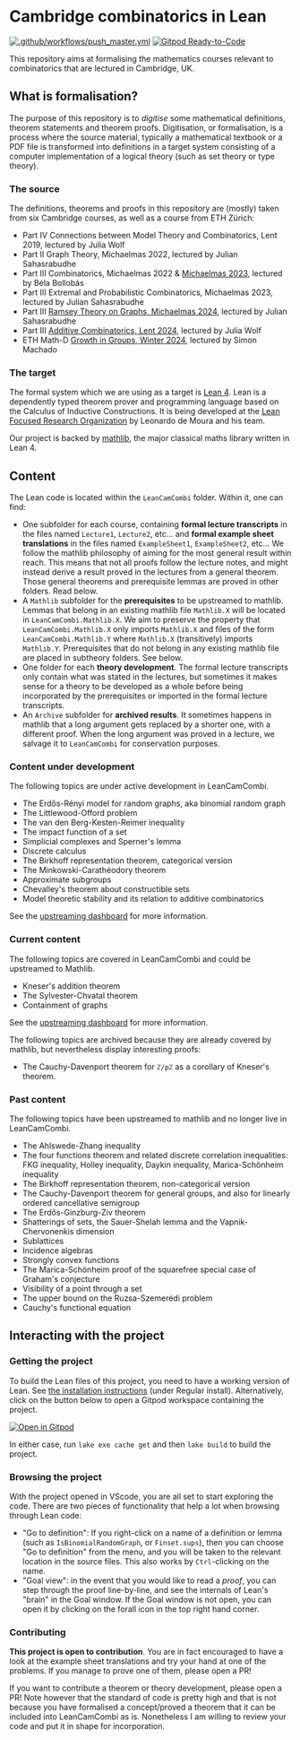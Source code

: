 # Cambridge combinatorics in Lean

[![.github/workflows/push_master.yml](https://github.com/YaelDillies/LeanCamCombi/actions/workflows/push_master.yml/badge.svg)](https://github.com/YaelDillies/LeanCamCombi/actions/workflows/push_master.yml)
[![Gitpod Ready-to-Code](https://img.shields.io/badge/Gitpod-ready--to--code-blue?logo=gitpod)](https://gitpod.io/#https://github.com/YaelDillies/LeanCamCombi)

This repository aims at formalising the mathematics courses relevant to combinatorics that are lectured in Cambridge, UK.

## What is formalisation?

The purpose of this repository is to *digitise* some mathematical definitions, theorem statements and theorem proofs. Digitisation, or formalisation, is a process where the source material, typically a mathematical textbook or a PDF file is transformed into definitions in a target system consisting of a computer implementation of a logical theory (such as set theory or type theory).

### The source

The definitions, theorems and proofs in this repository are (mostly) taken from six Cambridge courses, as well as a course from ETH Zürich:
* Part IV Connections between Model Theory and Combinatorics, Lent 2019, lectured by Julia Wolf
* Part II Graph Theory, Michaelmas 2022, lectured by Julian Sahasrabudhe
* Part III Combinatorics, Michaelmas 2022 & [Michaelmas 2023](https://github.com/YaelDillies/maths-notes/blob/master/combinatorics.pdf), lectured by Béla Bollobás
* Part III Extremal and Probabilistic Combinatorics, Michaelmas 2023, lectured by Julian Sahasrabudhe
* Part III [Ramsey Theory on Graphs, Michaelmas 2024](https://github.com/YaelDillies/maths-notes/blob/master/ramsey_theory.pdf), lectured by Julian Sahasrabudhe
* Part III [Additive Combinatorics, Lent 2024](https://github.com/YaelDillies/maths-notes/blob/master/additive_combinatorics.pdf), lectured by Julia Wolf
* ETH Math-D [Growth in Groups, Winter 2024](https://sites.google.com/view/simonmachado/teaching), lectured by Simon Machado

### The target

The formal system which we are using as a target is [Lean 4](https://lean-lang.org). Lean is a dependently typed theorem prover and programming language based on the Calculus of Inductive Constructions. It is being developed at the [Lean Focused Research Organization](https://lean-fro.org) by Leonardo de Moura and his team.

Our project is backed by [mathlib](https://leanprover-community.github.io), the major classical maths library written in Lean 4.

## Content

The Lean code is located within the `LeanCamCombi` folder. Within it, one can find:
* One subfolder for each course, containing **formal lecture transcripts** in the files named `Lecture1`, `Lecture2`, etc... and **formal example sheet translations** in the files named `ExampleSheet1`, `ExampleSheet2`, etc... We follow the mathlib philosophy of aiming for the most general result within reach. This means that not all proofs follow the lecture notes, and might instead derive a result proved in the lectures from a general theorem. Those general theorems and prerequisite lemmas are proved in other folders. Read below.
* A `Mathlib` subfolder for the **prerequisites** to be upstreamed to mathlib. Lemmas that belong in an existing mathlib file `Mathlib.X` will be located in `LeanCamCombi.Mathlib.X`. We aim to preserve the property that `LeanCamCombi.Mathlib.X` only imports `Mathlib.X` and files of the form `LeanCamCombi.Mathlib.Y` where `Mathlib.X` (transitively) imports `Mathlib.Y`. Prerequisites that do not belong in any existing mathlib file are placed in subtheory folders. See below.
* One folder for each **theory development**. The formal lecture transcripts only contain what was stated in the lectures, but sometimes it makes sense for a theory to be developed as a whole before being incorporated by the prerequisites or imported in the formal lecture transcripts.
* An `Archive` subfolder for **archived results**. It sometimes happens in mathlib that a long argument gets replaced by a shorter one, with a different proof. When the long argument was proved in a lecture, we salvage it to `LeanCamCombi` for conservation purposes.

### Content under development

The following topics are under active development in LeanCamCombi.

* The Erdős-Rényi model for random graphs, aka binomial random graph
* The Littlewood-Offord problem
* The van den Berg-Kesten-Reimer inequality
* The impact function of a set
* Simplicial complexes and Sperner's lemma
* Discrete calculus
* The Birkhoff representation theorem, categorical version
* The Minkowski-Carathéodory theorem
* Approximate subgroups
* Chevalley's theorem about constructible sets
* Model theoretic stability and its relation to additive combinatorics

See the [upstreaming dashboard](https://yaeldillies.github.io/LeanCamCombi/upstreaming) for more information.

### Current content

The following topics are covered in LeanCamCombi and could be upstreamed to Mathlib.

* Kneser's addition theorem
* The Sylvester-Chvatal theorem
* Containment of graphs

See the [upstreaming dashboard](https://yaeldillies.github.io/LeanCamCombi/upstreaming) for more information.

The following topics are archived because they are already covered by mathlib, but nevertheless display interesting proofs:
* The Cauchy-Davenport theorem for `ℤ/pℤ` as a corollary of Kneser's theorem.

### Past content

The following topics have been upstreamed to mathlib and no longer live in LeanCamCombi.

* The Ahlswede-Zhang inequality
* The four functions theorem and related discrete correlation inequalities: FKG inequality, Holley inequality, Daykin inequality, Marica-Schönheim inequality
* The Birkhoff representation theorem, non-categorical version
* The Cauchy-Davenport theorem for general groups, and also for linearly ordered cancellative semigroup
* The Erdős-Ginzburg-Ziv theorem
* Shatterings of sets, the Sauer-Shelah lemma and the Vapnik-Chervonenkis dimension
* Sublattices
* Incidence algebras
* Strongly convex functions
* The Marica-Schönheim proof of the squarefree special case of Graham's conjecture
* Visibility of a point through a set
* The upper bound on the Ruzsa-Szemerédi problem
* Cauchy's functional equation

## Interacting with the project

### Getting the project

To build the Lean files of this project, you need to have a working version of Lean.
See [the installation instructions](https://leanprover-community.github.io/get_started.html) (under Regular install).
Alternatively, click on the button below to open a Gitpod workspace containing the project.

[![Open in Gitpod](https://gitpod.io/button/open-in-gitpod.svg)](https://gitpod.io/#https://github.com/YaelDillies/LeanAPAP)

In either case, run `lake exe cache get` and then `lake build` to build the project.

### Browsing the project

With the project opened in VScode, you are all set to start exploring the code. There are two pieces of functionality that help a lot when browsing through Lean code:

* "Go to definition": If you right-click on a name of a definition or lemma (such as `IsBinomialRandomGraph`, or `Finset.sups`), then you can choose "Go to definition" from the menu, and you will be taken to the relevant location in the source files. This also works by `Ctrl`-clicking on the name.
* "Goal view": in the event that you would like to read a *proof*, you can step through the proof line-by-line, and see the internals of Lean's "brain" in the Goal window. If the Goal window is not open, you can open it by clicking on the forall icon in the top right hand corner.

### Contributing

**This project is open to contribution**. You are in fact encouraged to have a look at the example sheet translations and try your hand at one of the problems. If you manage to prove one of them, please open a PR!

If you want to contribute a theorem or theory development, please open a PR! Note however that the standard of code is pretty high and that is not because you have formalised a concept/proved a theorem that it can be included into LeanCamCombi as is. Nonetheless I am willing to review your code and put it in shape for incorporation.
